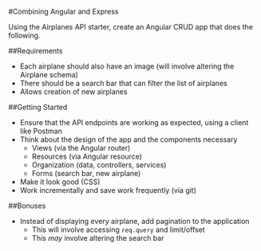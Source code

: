 #Combining Angular and Express

Using the Airplanes API starter, create an Angular CRUD app that does the following.

##Requirements

  * Each airplane should also have an image (will involve altering the Airplane schema)
  * There should be a search bar that can filter the list of airplanes
* Allows creation of new airplanes

##Getting Started

* Ensure that the API endpoints are working as expected, using a client like Postman
* Think about the design of the app and the components necessary
  * Views (via the Angular router)
  * Resources (via Angular resource)
  * Organization (data, controllers, services)
  * Forms (search bar, new airplane)
* Make it look good (CSS)
* Work incrementally and save work frequently (via git)

##Bonuses

* Instead of displaying every airplane, add pagination to the application
  * This will involve accessing `req.query` and limit/offset
  * This *may* involve altering the search bar
